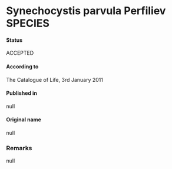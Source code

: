Synechocystis parvula Perfiliev SPECIES
=======

#### Status
ACCEPTED

#### According to
The Catalogue of Life, 3rd January 2011

#### Published in
null

#### Original name
null

### Remarks
null